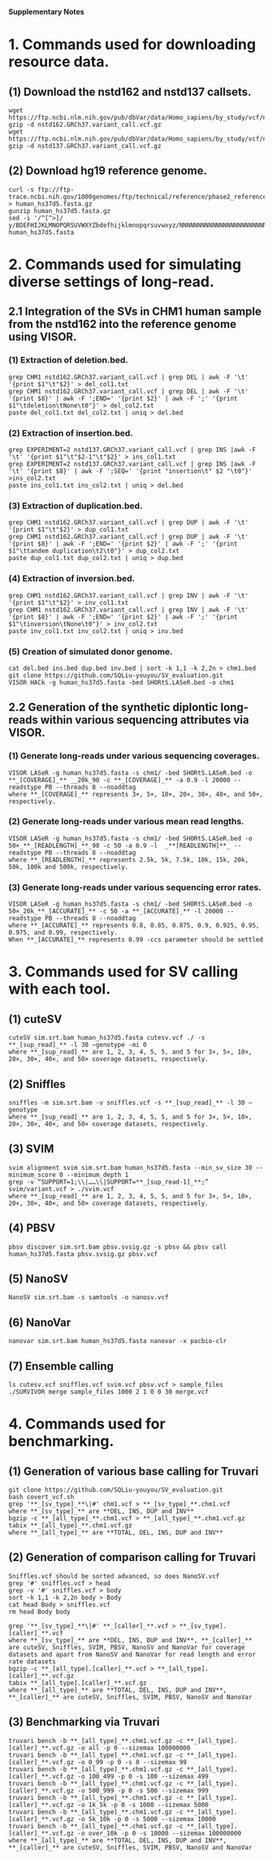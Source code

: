 **Supplementary Notes**
# 1. Commands used for downloading resource data.
## (1) Download the nstd162 and nstd137 callsets.
```
wget https://ftp.ncbi.nlm.nih.gov/pub/dbVar/data/Homo_sapiens/by_study/vcf/nstd162.GRCh37.variant_call.vcf.gz
gzip -d nstd162.GRCh37.variant_call.vcf.gz
wget https://ftp.ncbi.nlm.nih.gov/pub/dbVar/data/Homo_sapiens/by_study/vcf/nstd137.GRCh37.variant_call.vcf.gz
gzip -d nstd137.GRCh37.variant_call.vcf.gz
```
## (2) Download hg19 reference genome.
```
curl -s ftp://ftp-trace.ncbi.nih.gov/1000genomes/ftp/technical/reference/phase2_reference_assembly_sequence/hs37d5.fa.gz > human_hs37d5.fasta.gz
gunzip human_hs37d5.fasta.gz
sed -i '/^[^>]/ y/BDEFHIJKLMNOPQRSUVWXYZbdefhijklmnopqrsuvwxyz/NNNNNNNNNNNNNNNNNNNNNNNNNNNNNNNNNNNNNNNNNNNN/' human_hs37d5.fasta
```

# 2. Commands used for simulating diverse settings of long-read.
## 2.1 Integration of the SVs in CHM1 human sample from the nstd162 into the reference genome using VISOR.
### (1) Extraction of deletion.bed.
```
grep CHM1 nstd162.GRCh37.variant_call.vcf | grep DEL | awk -F '\t' '{print $1"\t"$2}' > del_col1.txt
grep CHM1 nstd162.GRCh37.variant_call.vcf | grep DEL | awk -F '\t' '{print $8}' | awk -F ';END=' '{print $2}' | awk -F ';' '{print $1"\tdeletion\tNone\t0"}' > del_col2.txt
paste del_col1.txt del_col2.txt | uniq > del.bed
```
### (2) Extraction of insertion.bed.
```
grep EXPERIMENT=2 nstd137.GRCh37.variant_call.vcf | grep INS |awk -F '\t' '{print $1"\t"$2-1"\t"$2}' > ins_col1.txt
grep EXPERIMENT=2 nstd137.GRCh37.variant_call.vcf | grep INS |awk -F '\t' '{print $8}' | awk -F ';SEQ=' '{print "insertion\t" $2 "\t0"}' >ins_col2.txt
paste ins_col1.txt ins_col2.txt | uniq > del.bed
```
### (3) Extraction of duplication.bed.
```
grep CHM1 nstd162.GRCh37.variant_call.vcf | grep DUP | awk -F '\t' '{print $1"\t"$2}' > dup_col1.txt
grep CHM1 nstd162.GRCh37.variant_call.vcf | grep DUP | awk -F '\t' '{print $8}' | awk -F ';END=' '{print $2}' | awk -F ';' '{print $1"\ttandem duplication\t2\t0"}' > dup_col2.txt
paste dup_col1.txt dup_col2.txt | uniq > dup.bed
```
### (4) Extraction of inversion.bed.
```
grep CHM1 nstd162.GRCh37.variant_call.vcf | grep INV | awk -F '\t' '{print $1"\t"$2}' > inv_col1.txt
grep CHM1 nstd162.GRCh37.variant_call.vcf | grep INV | awk -F '\t' '{print $8}' | awk -F ';END=' '{print $2}' | awk -F ';' '{print $1"\tinversion\tNone\t0"}' > inv_col2.txt
paste inv_col1.txt inv_col2.txt | uniq > inv.bed
```
### (5) Creation of simulated donor genome.
```
cat del.bed ins.bed dup.bed inv.bed | sort -k 1,1 -k 2,2n > chm1.bed
git clone https://github.com/SQLiu-youyou/SV_evaluation.git
VISOR HACk -g human_hs37d5.fasta -bed SHORtS.LASeR.bed -o chm1
```
## 2.2 Generation of the synthetic diplontic long-reads within various sequencing attributes via VISOR.
### (1) Generate long-reads under various sequencing coverages.
```
VISOR LASeR -g human_hs37d5.fasta -s chm1/ -bed SHORtS.LASeR.bed -o **_[COVERAGE]_** __20k_90 -c **_[COVERAGE]_** -a 0.9 -l 20000 --readstype PB --threads 8 --noaddtag 
where **_[COVERAGE]_** represents 3×, 5×, 10×, 20×, 30×, 40×, and 50×, respectively.
```
### (2) Generate long-reads under various mean read lengths.
```
VISOR LASeR -g human_hs37d5.fasta -s chm1/ -bed SHORtS.LASeR.bed -o 50×_**_[READLENGTH]_**_90 -c 50 -a 0.9 -l  _**[READLENGTH]**_ --readstype PB --threads 8 --noaddtag 
where **_[READLENGTH]_** represents 2.5k, 5k, 7.5k, 10k, 15k, 20k, 50k, 100k and 500k, respectively.
```
### (3) Generate long-reads under various sequencing error rates.
```
VISOR LASeR -g human_hs37d5.fasta -s chm1/ -bed SHORtS.LASeR.bed -o 50×_20k_**_[ACCURATE]_** -c 50 -a **_[ACCURATE]_** -l 20000 --readstype PB --threads 8 --noaddtag 
where **_[ACCURATE]_** represents 0.8, 0.85, 0.875, 0.9, 0.925, 0.95, 0.975, and 0.99, respectively.
When **_[ACCURATE]_** represents 0.99 -ccs parameter should be settled
```

# 3. Commands used for SV calling with each tool.
## (1) cuteSV
```
cuteSV sim.srt.bam human_hs37d5.fasta cutesv.vcf ./ -s **_[sup_read]_** -l 30 –genotype -mi 0
where **_[sup_read]_** are 1, 2, 3, 4, 5, 5, and 5 for 3×, 5×, 10×, 20×, 30×, 40×, and 50× coverage datasets, respectively.
```
## (2) Sniffles
```
sniffles -m sim.srt.bam -v sniffles.vcf -s **_[sup_read]_** -l 30 –genotype
where **_[sup_read]_** are 1, 2, 3, 4, 5, 5, and 5 for 3×, 5×, 10×, 20×, 30×, 40×, and 50× coverage datasets, respectively.
```
## (3) SVIM
```
svim alignment svim sim.srt.bam human_hs37d5.fasta --min_sv_size 30 --minimum_score 0 --minimum_depth 1
grep -v “SUPPORT=1;\\|……\\|SUPPORT=**_[sup_read-1]_**;” svim/variant.vcf > ./svim.vcf
where **_[sup_read]_** are 1, 2, 3, 4, 5, 5, and 5 for 3×, 5×, 10×, 20×, 30×, 40×, and 50× coverage datasets, respectively.
```
## (4) PBSV
```
pbsv discover sim.srt.bam pbsv.svsig.gz -s pbsv && pbsv call human_hs37d5.fasta pbsv.svsig.gz pbsv.vcf
```
## (5) NanoSV
```
NanoSV sim.srt.bam -s samtools -o nanosv.vcf
```
## (6) NanoVar
```
nanovar sim.srt.bam human_hs37d5.fasta nanovar -x pacbio-clr
```
## (7) Ensemble calling
```
ls cutesv.vcf sniffles.vcf svim.vcf pbsv.vcf > sample_files
./SURVIVOR merge sample_files 1000 2 1 0 0 30 merge.vcf
```

# 4. Commands used for benchmarking.
## (1) Generation of various base calling for Truvari
```
git clone https://github.com/SQLiu-youyou/SV_evaluation.git
bash covert_vcf.sh
grep '**_[sv_type]_**\|#' chm1.vcf > **_[sv_type]_**.chm1.vcf
where **_[sv_type]_** are **DEL, INS, DUP and INV**
bgzip -c **_[all_type]_**.chm1.vcf > **_[all_type]_**.chm1.vcf.gz
tabix **_[all_type]_**.chm1.vcf.gz
where **_[all_type]_** are **TOTAL, DEL, INS, DUP and INV**
```
## (2) Generation of comparison calling for Truvari
```
Sniffles.vcf should be sorted advanced, so does NanoSV.vcf
grep '#' sniffles.vcf > head
grep -v '#' sniffles.vcf > body
sort -k 1,1 -k 2,2n body > Body
cat head Body > sniffles.vcf
rm head Body body
```
```
grep '**_[sv_type]_**\|#' **_[caller]_**.vcf > **_[sv_type].[caller]_**.vcf
where **_[sv_type]_** are **DEL, INS, DUP and INV**, **_[caller]_** are cuteSV, Sniffles, SVIM, PBSV, NanoSV and NanoVar for coverage datasets and apart from NanoSV and NanoVar for read length and error rate datasets
bgzip -c **_[all_type].[caller]_**.vcf > **_[all_type].[caller]_**.vcf.gz
tabix **_[all_type].[caller]_**.vcf.gz
where **_[all_type]_** are **TOTAL, DEL, INS, DUP and INV**, **_[caller]_** are cuteSV, Sniffles, SVIM, PBSV, NanoSV and NanoVar
```
## (3) Benchmarking via Truvari
```
truvari bench -b **_[all_type]_**.chm1.vcf.gz -c **_[all_type].[caller]_**.vcf.gz -o all -p 0 --sizemax 100000000
truvari bench -b **_[all_type]_**.chm1.vcf.gz -c **_[all_type].[caller]_**.vcf.gz -o 0_99 -p 0 -s 0 --sizemax 99
truvari bench -b **_[all_type]_**.chm1.vcf.gz -c **_[all_type].[caller]_**.vcf.gz -o 100_499 -p 0 -s 100 --sizemax 499
truvari bench -b **_[all_type]_**.chm1.vcf.gz -c **_[all_type].[caller]_**.vcf.gz -o 500_999 -p 0 -s 500 --sizemax 999
truvari bench -b **_[all_type]_**.chm1.vcf.gz -c **_[all_type].[caller]_**.vcf.gz -o 1k_5k -p 0 -s 1000 --sizemax 5000
truvari bench -b **_[all_type]_**.chm1.vcf.gz -c **_[all_type].[caller]_**.vcf.gz -o 5k_10k -p 0 -s 5000 --sizemax 10000
truvari bench -b **_[all_type]_**.chm1.vcf.gz -c **_[all_type].[caller]_**.vcf.gz -o over_10k -p 0 -s 10000 --sizemax 100000000
where **_[all_type]_** are **TOTAL, DEL, INS, DUP and INV**, **_[caller]_** are cuteSV, Sniffles, SVIM, PBSV, NanoSV and NanoVar
```


